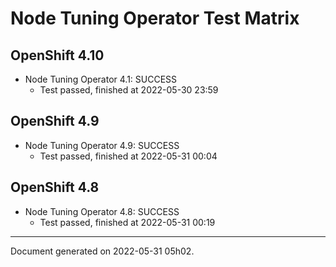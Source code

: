 
Node Tuning Operator Test Matrix
================================

OpenShift 4.10
--------------



* Node Tuning Operator 4.1: SUCCESS
  - Test passed, finished at 2022-05-30 23:59






OpenShift 4.9
-------------



* Node Tuning Operator 4.9: SUCCESS
  - Test passed, finished at 2022-05-31 00:04






OpenShift 4.8
-------------



* Node Tuning Operator 4.8: SUCCESS
  - Test passed, finished at 2022-05-31 00:19






---
Document generated on 2022-05-31 05h02.
